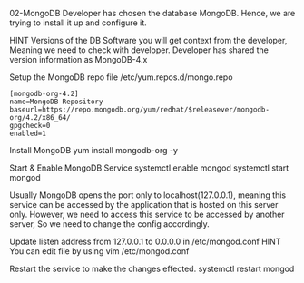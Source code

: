 02-MongoDB
Developer has chosen the database MongoDB. Hence, we are trying to install it up and configure it.

HINT
Versions of the DB Software you will get context from the developer, Meaning we need to check with developer. Developer has shared the version information as MongoDB-4.x

Setup the MongoDB repo file
/etc/yum.repos.d/mongo.repo

    [mongodb-org-4.2]
    name=MongoDB Repository
    baseurl=https://repo.mongodb.org/yum/redhat/$releasever/mongodb-org/4.2/x86_64/
    gpgcheck=0
    enabled=1

Install MongoDB
yum install mongodb-org -y

Start & Enable MongoDB Service
systemctl enable mongod
systemctl start mongod

Usually MongoDB opens the port only to localhost(127.0.0.1), meaning this service can be accessed by the application that is hosted on this server only. However, we need to access this service to be accessed by another server, So we need to change the config accordingly.

Update listen address from 127.0.0.1 to 0.0.0.0 in /etc/mongod.conf
HINT
You can edit file by using vim /etc/mongod.conf

Restart the service to make the changes effected.
systemctl restart mongod